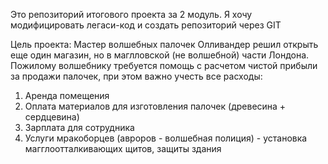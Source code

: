﻿Это репозиторий итогового проекта за 2 модуль. Я хочу модифицировать легаси-код и создать репозиторий через GIT

Цель проекта: 
Мастер волшебных палочек Олливандер решил открыть еще один магазин, но в маглловской (не волшебной) части Лондона. 
Пожилому волшебнику требуется помощь с расчетом чистой прибыли за продажи палочек, при этом важно учесть все расходы:
1. Аренда помещения
2. Оплата материалов для изготовления палочек (древесина + сердцевина)
3. Зарплата для сотрудника
4. Услуги мракоборцев (авроров - волшебная полиция) - установка магглоотталкивающих щитов, защиты здания